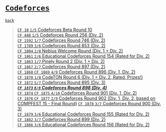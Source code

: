 # [`Codeforces`]
[`back`](../)

> [`CF 10` `1/5` Codeforces Beta Round 10](./cf_10)  
> [`CF 448` `1/5` Codeforces Round 256 (Div. 2)](./cf_448)  
> [`CF 1592` `1/7` Codeforces Round 746 (Div. 2)](./cf_1592)  
> [`CF 1789` `3/6` Codeforces Round 853 (Div. 2)](./cf_1789)  
> [`CF 1804` `2/8` Nebius Welcome Round (Div. 1 + Div. 2)](./cf_1804)  
> [`CF 1861` `2/6` Educational Codeforces Round 154 (Rated for Div. 2)](./cf_1861)  
> [`CF 1863` `1/7` Pinely Round 2 (Div. 1 + Div. 2)](./cf_1863)  
> [`CF 1867` `2/7` Codeforces Round 897 (Div. 2)](./cf_1867)  
> [`CF 1868` `CF 1869` `4/9` Codeforces Round 896 (Div. 1, Div. 2)](./cf_1868_1869)  
> [`CF 1870` `1/8` CodeTON Round 6 (Div. 1 + Div. 2, Rated, Prizes!)](./cf_1870)  
> [`CF 1872` `5/7` Codeforces Round 895 (Div. 3)](./cf_1872)  
> [***`CF 1873` `8/8` Codeforces Round 898 (Div. 4)***](./cf_1873)  
> [`CF 1874` `CF 1875` `4/10` Codeforces Round 901 (Div. 1, Div. 2)](./cf_1874_1875)  
> [`CF 1876` `CF 1877` `2/9` Codeforces Round 902 (Div. 1, Div. 2, based on COMPFEST 15 - Final Round)](./cf_1876_1877)
> [`CF 1878` `3/7` Codeforces Round 900 (Div. 3)](./cf_1878)  
> [`CF 1879` `3/6` Educational Codeforces Round 155 (Rated for Div. 2)](./cf_1879)  
> [`CF 1882` `3/7` Codeforces Round 899 (Div. 2)](./cf_1882)  
> [`CF 1886` `3/6` Educational Codeforces Round 156 (Rated for Div. 2)](./cf_1886)  


[`Codeforces`]: /OJ_ans/cf
[`Zerojudge`]: /OJ_ans/zj
[`PCIC`]: /OJ_ans/PCIC

<link id="style_css" rel="stylesheet" type="text/css" href="/OJ_ans/style.css">
